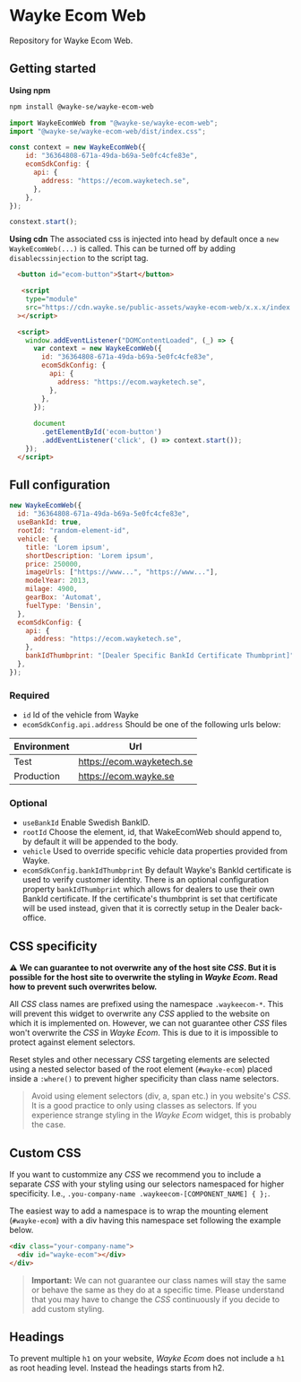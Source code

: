 # Wayke Ecom Web

Repository for Wayke Ecom Web.

## Getting started

__Using npm__

```bash
npm install @wayke-se/wayke-ecom-web
```

```js
import WaykeEcomWeb from "@wayke-se/wayke-ecom-web";
import "@wayke-se/wayke-ecom-web/dist/index.css";

const context = new WaykeEcomWeb({
    id: "36364808-671a-49da-b69a-5e0fc4cfe83e",
    ecomSdkConfig: {
      api: {
        address: "https://ecom.wayketech.se",
      },
    },
});

constext.start();
```

__Using cdn__
The associated css is injected into head by default once a `new WaykeEcomWeb(...)` is called. This can be turned off by adding `disablecssinjection` to the script tag.


```html
  <button id="ecom-button">Start</button>

   <script
    type="module"
    src="https://cdn.wayke.se/public-assets/wayke-ecom-web/x.x.x/index.js"
  ></script>

  <script>
    window.addEventListener("DOMContentLoaded", (_) => {
      var context = new WaykeEcomWeb({
        id: "36364808-671a-49da-b69a-5e0fc4cfe83e",
        ecomSdkConfig: {
          api: {
            address: "https://ecom.wayketech.se",
          },
        },
      });
      
      document
        .getElementById('ecom-button')
        .addEventListener('click', () => context.start());
    });
  </script>
```

## Full configuration

```js
new WaykeEcomWeb({
  id: "36364808-671a-49da-b69a-5e0fc4cfe83e",
  useBankId: true,
  rootId: "random-element-id",
  vehicle: {
    title: 'Lorem ipsum',
    shortDescription: 'Lorem ipsum',
    price: 250000,
    imageUrls: ["https://www...", "https://www..."],
    modelYear: 2013,
    milage: 4900,
    gearBox: 'Automat',
    fuelType: 'Bensin',
  },
  ecomSdkConfig: {
    api: {
      address: "https://ecom.wayketech.se",
    },
    bankIdThumbprint: "[Dealer Specific BankId Certificate Thumbprint]" // OPTIONAL
  },
});
```

### Required
* `id` Id of the vehicle from Wayke
* `ecomSdkConfig.api.address` Should be one of the following urls below:

| Environment | Url |
| ----------- | --- |
| Test | https://ecom.wayketech.se |
| Production | https://ecom.wayke.se |


### Optional
* `useBankId` Enable Swedish BankID.
* `rootId` Choose the element, id, that WakeEcomWeb should append to, by default it will be appended to the body.
* `vehicle` Used to override specific vehicle data properties provided from Wayke.
* `ecomSdkConfig.bankIdThumbprint` By default Wayke's BankId certificate is used to verify customer identity. There is an optional configuration property `bankIdThumbprint` which allows for dealers to use their own BankId certificate. If the certificate's thumbprint is set that certificate will be used instead, given that it is correctly setup in the Dealer back-office.


## CSS specificity

⚠️ __We can guarantee to not overwrite any of the host site _CSS_. But it is possible for the host site to overwrite the styling in _Wayke Ecom_. Read how to prevent such overwrites below.__

All _CSS_ class names are prefixed using the namespace `.waykeecom-*`. This will prevent this widget to overwrite any _CSS_ applied to the website on which it is implemented on. However, we can not guarantee other _CSS_ files won't overwrite the _CSS_ in _Wayke Ecom_. This is due to it is impossible to protect against element selectors.

Reset styles and other necessary _CSS_ targeting elements are selected using a nested selector based of the root element (`#wayke-ecom`) placed inside a `:where()` to prevent higher specificity than class name selectors.

> Avoid using element selectors (div, a, span etc.) in you website's _CSS_. It is a good practice to only using classes as selectors. If you experience strange styling in the _Wayke Ecom_ widget, this is probably the case.

## Custom CSS

If you want to custommize any _CSS_ we recommend you to include a separate _CSS_ with your styling using our selectors namespaced for higher specificity. I.e., `.you-company-name .waykeecom-[COMPONENT_NAME] { };`.

The easiest way to add a namespace is to wrap the mounting element (`#wayke-ecom`) with a div having this namespace set following the example below.

```html
<div class="your-company-name">
  <div id="wayke-ecom"></div>
</div>
```

> **Important:** We can not guarantee our class names will stay the same or behave the same as they do at a specific time. Please understand that you may have to change the _CSS_ continuously if you decide to add custom styling.

## Headings

To prevent multiple `h1` on your website, _Wayke Ecom_ does not include a `h1` as root heading level. Instead the headings starts from h2.
